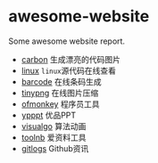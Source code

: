 # awesome-website
Some awesome website report.

- [carbon](https://carbon.now.sh/) 生成漂亮的代码图片
- [linux](https://elixir.bootlin.com/) `linux`源代码在线查看
- [barcode](https://barcode.tec-it.com/zh) 在线条码生成
- [tinypng](https://tinypng.com/) 在线图片压缩
- [ofmonkey](http://www.ofmonkey.com/) 程序员工具
- [ypppt](http://www.ypppt.com/) 优品PPT
- [visualgo](https://visualgo.net/zh) 算法动画
- [toolnb](https://www.toolnb.com/) 爱资料工具
- [gitlogs](https://www.gitlogs.com/) Github资讯
